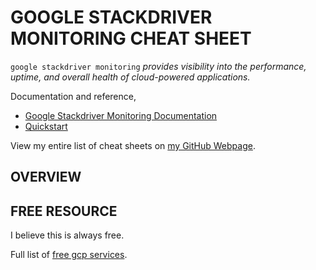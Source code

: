# GOOGLE STACKDRIVER MONITORING CHEAT SHEET

`google stackdriver monitoring` _provides visibility
into the performance, uptime, and overall health of cloud-powered
applications._

Documentation and reference,

* [Google Stackdriver Monitoring Documentation](https://cloud.google.com/stackdriver/docs/)
* [Quickstart](https://cloud.google.com/monitoring/docs/quickstart)

View my entire list of cheat sheets on
[my GitHub Webpage](https://jeffdecola.github.io/my-cheat-sheets/).

## OVERVIEW

## FREE RESOURCE

I believe this is always free.

Full list of [free gcp services](https://cloud.google.com/free/docs/gcp-free-tier).


